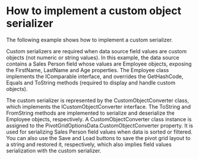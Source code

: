 # How to implement a custom object serializer


<p>The following example shows how to implement a custom serializer.</p><p>Custom serializers are required when data source field values are custom objects (not numeric or string values). In this example, the data source contains a Sales Person field whose values are Employee objects, exposing the FirstName, LastName and Age properties. The Employee class implements the IComparable interface, and overrides the GetHashCode, Equals and ToString methods (required to display and handle custom objects).</p><p>The custom serializer is represented by the CustomObjectConverter class, which implements the ICustomObjectConverter interface. The ToString and FromString methods are implemented to serialize and deserialize the Employee objects, respectively. A CustomObjectConverter class instance is assigned to the PivotGridOptionsData.CustomObjectConverter property. It is used for serializing Sales Person field values when data is sorted or filtered. You can also use the Save and Load buttons to save the pivot grid layout to a string and restored it, respectively, which also implies field values serialization with the custom serializer.</p>

<br/>


